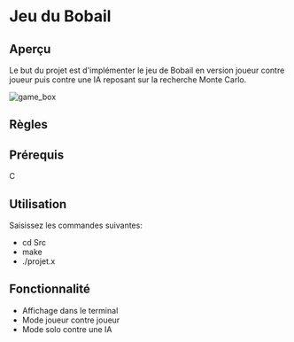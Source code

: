 
# Jeu du Bobail

## Aperçu 
Le but du projet est d'implémenter le jeu de Bobail en version joueur contre joueur puis contre une IA reposant sur la recherche Monte Carlo. 

![game_box](https://github.com/user-attachments/assets/f35618ce-83c2-4034-bbb5-5d75bd64ae13)

## Règles


## Prérequis
C

## Utilisation
Saisissez les commandes suivantes:

- cd Src
- make
- ./projet.x 

## Fonctionnalité 
- Affichage dans le terminal 
- Mode joueur contre joueur
- Mode solo contre une IA






